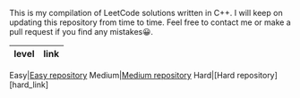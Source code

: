 This is my compilation of LeetCode solutions written in C++.
I will keep on updating this repository from time to time.
Feel free to contact me or make a pull request if you find any mistakes😀.

level | link
:---:|:----:

Easy|[Easy repository][easy_link]
Medium|[Medium repository][medium_link]
Hard|[Hard repository][hard_link]


[easy_link]:https://github.com/Ryanshyu/LeetCode/blob/main/1.Easy/README.md
[medium_link]:
][hard_link]:


